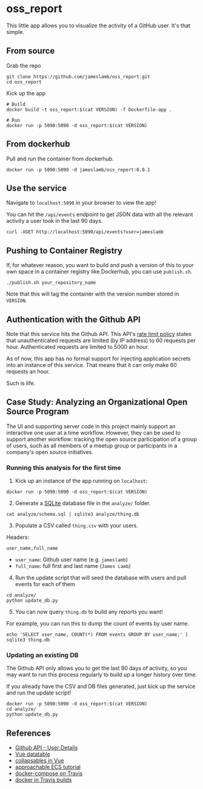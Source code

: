 # oss_report

This little app allows you to visualize the activity of a GitHub user. It's that simple.

## From source

Grab the repo

```{bash}
git clone https://github.com/jameslamb/oss_report.git
cd oss_report
```

Kick up the app

```
# Build
docker build -t oss_report:$(cat VERSION) -f Dockerfile-app .

# Run
docker run -p 5090:5090 -d oss_report:$(cat VERSION)
```

## From dockerhub

Pull and run the container from dockerhub.

```{bash}
docker run -p 5090:5090 -d jameslamb/oss_report:0.0.1
```

## Use the service

Navigate to `localhost:5090` in your browser to view the app!

You can hit the `/api/events` endpoint to get JSON data with all the relevant activity a user took in the last 90 days.

```
curl -XGET http://localhost:5090/api/events?user=jameslamb
```

## Pushing to Container Registry

If, for whatever reason, you want to build and push a version of this to your own space in a container registry like Dockerhub, you can use `publish.sh`.

```{bash}
./publish.sh your_repository_name
```

Note that this will tag the container with the version number stored in `VERSION`.

## Authentication with the Github API

Note that this service hits the Github API. This API's [rate limit policy](https://developer.github.com/v3/#rate-limiting) states that unauthenticated requests are limited (by IP address) to 60 requests per hour. Authenticated requests are limited to 5000 an hour.

As of now, this app has no formal support for injecting application secrets into an instance of this service. That means that it can only make 60 requests an hour.

Such is life.

## Case Study: Analyzing an Organizational Open Source Program

The UI and supporting server code in this project mainly support an interactive one user at a time workflow. However, they can be used to support another workflow: tracking the open source participation of a group of users, such as all members of a meetup group or participants in a company's open source initiatives.

### Running this analysis for the first time

1. Kick up an instance of the app running on `localhost`:

```
docker run -p 5090:5090 -d oss_report:$(cat VERSION)
```

2. Generate a [SQLite](https://docs.python.org/2/library/sqlite3.html) database file in the `analyze/` folder.

```
cat analyze/schema.sql | sqlite3 analyze/thing.db
```

3. Populate a CSV called `thing.csv` with your users.

Headers:

```
user_name,full_name
```

* `user_name`: Github user name (e.g. `jameslamb`)
* `full_name`: full first and last name (`James Lamb`)

4. Run the update script that will seed the database with users and pull events for each of them

```
cd analyze/
python update_db.py
```

5. You can now query `thing.db` to build any reports you want!

For example, you can run this to dump the count of events by user name.

```
echo 'SELECT user_name, COUNT(*) FROM events GROUP BY user_name;' | sqlite3 thing.db
```

### Updating an existing DB

The Github API only allows you to get the last 90 days of activity, so you may want to run this process regularly to build up a longer history over time. 

If you already have the CSV and DB files generated, just kick up the service and run the update script! 

```
docker run -p 5090:5090 -d oss_report:$(cat VERSION)
cd analyze/
python update_db.py
```

## References

* [Github API - User Details](https://developer.github.com/v3/users/#get-contextual-information-about-a-user)
* [Vue datatable](https://www.npmjs.com/package/vuejs-datatable)
* [collapsables in Vue](https://bootstrap-vue.js.org/docs/components/collapse/)
* [approachable ECS tutorial](https://www.ybrikman.com/writing/2015/11/11/running-docker-aws-ground-up/)
* [docker-compose on Travis](http://elliot.land/post/using-docker-compose-on-travis-ci)
* [docker in Travis builds](https://docs.travis-ci.com/user/docker/)
